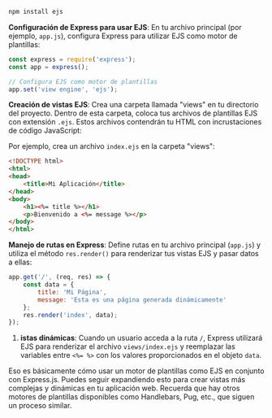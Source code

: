```sh 
npm install ejs
```

**Configuración de Express para usar EJS**: En tu archivo principal (por ejemplo, `app.js`), configura Express para utilizar EJS como motor de plantillas:

```js
const express = require('express');
const app = express();

// Configura EJS como motor de plantillas
app.set('view engine', 'ejs');

```

**Creación de vistas EJS**: Crea una carpeta llamada "views" en tu directorio del proyecto. Dentro de esta carpeta, coloca tus archivos de plantillas EJS con extensión `.ejs`. Estos archivos contendrán tu HTML con incrustaciones de código JavaScript:

Por ejemplo, crea un archivo `index.ejs` en la carpeta "views":

```html
<!DOCTYPE html>
<html>
<head>
    <title>Mi Aplicación</title>
</head>
<body>
    <h1><%= title %></h1>
    <p>Bienvenido a <%= message %></p>
</body>
</html>

```

**Manejo de rutas en Express**: Define rutas en tu archivo principal (`app.js`) y utiliza el método `res.render()` para renderizar tus vistas EJS y pasar datos a ellas:

```js
app.get('/', (req, res) => {
    const data = {
        title: 'Mi Página',
        message: 'Esta es una página generada dinámicamente'
    };
    res.render('index', data);
});

```

1. **istas dinámicas**: Cuando un usuario acceda a la ruta `/`, Express utilizará EJS para renderizar el archivo `views/index.ejs` y reemplazar las variables entre `<%= %>` con los valores proporcionados en el objeto `data`.
    

Eso es básicamente cómo usar un motor de plantillas como EJS en conjunto con Express.js. Puedes seguir expandiendo esto para crear vistas más complejas y dinámicas en tu aplicación web. Recuerda que hay otros motores de plantillas disponibles como Handlebars, Pug, etc., que siguen un proceso similar.